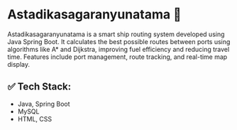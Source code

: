
# Astadikasagaranyunatama 🚢

Astadikasagaranyunatama is a smart ship routing system developed using Java Spring Boot. It calculates the best possible routes between ports using algorithms like A* and Dijkstra, improving fuel efficiency and reducing travel time. Features include port management, route tracking, and real-time map display.

## ✅ Tech Stack:
- Java, Spring Boot
- MySQL
- HTML, CSS
